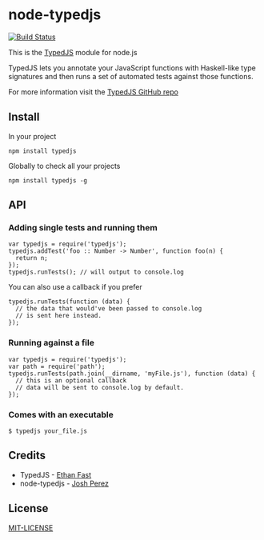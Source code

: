# node-typedjs

[![Build Status](https://secure.travis-ci.org/goatslacker/node-typedjs.png)](http://travis-ci.org/goatslacker/node-typedjs)

This is the [TypedJS](http://typedjs.com) module for node.js

TypedJS lets you annotate your JavaScript functions with Haskell-like type signatures and then runs a set of automated tests against those functions.

For more information visit the [TypedJS GitHub repo](https://github.com/Proxino/TypedJS)

## Install

In your project

    npm install typedjs

Globally to check all your projects

    npm install typedjs -g

## API

### Adding single tests and running them

    var typedjs = require('typedjs');
    typedjs.addTest('foo :: Number -> Number', function foo(n) {
      return n;
    });
    typedjs.runTests(); // will output to console.log

You can also use a callback if you prefer

    typedjs.runTests(function (data) {
      // the data that would've been passed to console.log
      // is sent here instead.
    });

### Running against a file

    var typedjs = require('typedjs');
    var path = require('path');
    typedjs.runTests(path.join(__dirname, 'myFile.js'), function (data) {
      // this is an optional callback
      // data will be sent to console.log by default.
    });

### Comes with an executable

    $ typedjs your_file.js

## Credits

* TypedJS - [Ethan Fast](http://ethanfast.com/)
* node-typedjs - [Josh Perez](http://www.goatslacker.com)

## License

[MIT-LICENSE](http://josh.mit-license.org)
